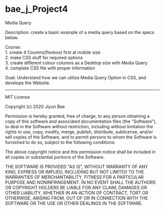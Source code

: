 # bae_j_Project4

Media Query

Description: create a basic example of a media query based on the specs below.

Course:<br>1. create 4 Coumns(flexbox) first at mobile size<br>
        2. make CSS stuff for required options<br>
        3. create different colour columns as a Desktop size with Media Query<br>
        4. complete CSS file with proper information

Goal: Understand how we can utilize Media Query Option in CSS, and develope the Website.

-------------------------------------------------------------------------------

MIT License

Copyright (c) 2020 Jiyun Bae

Permission is hereby granted, free of charge, to any person obtaining a copy
of this software and associated documentation files (the "Software"), to deal
in the Software without restriction, including without limitation the rights
to use, copy, modify, merge, publish, distribute, sublicense, and/or sell
copies of the Software, and to permit persons to whom the Software is
furnished to do so, subject to the following conditions:

The above copyright notice and this permission notice shall be included in all
copies or substantial portions of the Software.

THE SOFTWARE IS PROVIDED "AS IS", WITHOUT WARRANTY OF ANY KIND, EXPRESS OR
IMPLIED, INCLUDING BUT NOT LIMITED TO THE WARRANTIES OF MERCHANTABILITY,
FITNESS FOR A PARTICULAR PURPOSE AND NONINFRINGEMENT. IN NO EVENT SHALL THE
AUTHORS OR COPYRIGHT HOLDERS BE LIABLE FOR ANY CLAIM, DAMAGES OR OTHER
LIABILITY, WHETHER IN AN ACTION OF CONTRACT, TORT OR OTHERWISE, ARISING FROM,
OUT OF OR IN CONNECTION WITH THE SOFTWARE OR THE USE OR OTHER DEALINGS IN THE
SOFTWARE.
